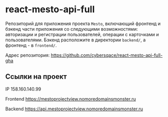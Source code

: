 
# react-mesto-api-full
Репозиторий для приложения проекта `Mesto`, включающий фронтенд и бэкенд части приложения со следующими возможностями: авторизации и регистрации пользователей, операции с карточками и пользователями. Бэкенд расположите в директории `backend/`, а фронтенд - в `frontend/`. 

Адрес репозитория: https://github.com/cybersqace/react-mesto-api-full-gha

## Ссылки на проект 

IP 158.160.140.99

Frontend https://mestoprojectview.nomoredomainsmonster.ru

Backend https://api.mestoprojectview.nomoredomainsmonster.ru
  
